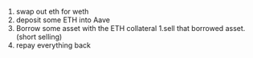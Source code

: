 1. swap out eth for weth
1. deposit some ETH into Aave
2. Borrow some asset with the ETH collateral
   1.sell that borrowed asset.(short selling)
3. repay everything back